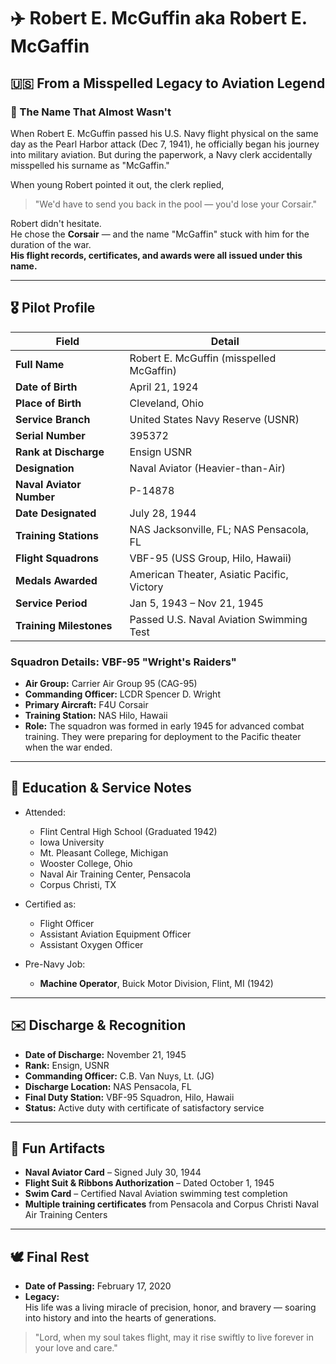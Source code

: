 # ✈️ Robert E. McGuffin aka Robert E. McGaffin

## 🇺🇸 From a Misspelled Legacy to Aviation Legend

### 📛 The Name That Almost Wasn't  
When Robert E. McGuffin passed his U.S. Navy flight physical on the same day as the Pearl Harbor attack (Dec 7, 1941), he officially began his journey into military aviation. But during the paperwork, a Navy clerk accidentally misspelled his surname as "McGaffin."

When young Robert pointed it out, the clerk replied,  
> "We'd have to send you back in the pool — you'd lose your Corsair."  

Robert didn't hesitate.  
He chose the **Corsair** — and the name "McGaffin" stuck with him for the duration of the war.  
**His flight records, certificates, and awards were all issued under this name.**

---

## 🎖️ Pilot Profile

| Field                         | Detail                                      |
|------------------------------|---------------------------------------------|
| **Full Name**                | Robert E. McGuffin (misspelled McGaffin)    |
| **Date of Birth**            | April 21, 1924                              |
| **Place of Birth**           | Cleveland, Ohio                             |
| **Service Branch**           | United States Navy Reserve (USNR)           |
| **Serial Number**            | 395372                                      |
| **Rank at Discharge**        | Ensign USNR                                 |
| **Designation**              | Naval Aviator (Heavier-than-Air)            |
| **Naval Aviator Number**     | P-14878                                     |
| **Date Designated**          | July 28, 1944                               |
| **Training Stations**        | NAS Jacksonville, FL; NAS Pensacola, FL     |
| **Flight Squadrons**         | VBF-95 (USS Group, Hilo, Hawaii)            |
| **Medals Awarded**           | American Theater, Asiatic Pacific, Victory  |
| **Service Period**           | Jan 5, 1943 – Nov 21, 1945                  |
| **Training Milestones**      | Passed U.S. Naval Aviation Swimming Test    |

### Squadron Details: VBF-95 "Wright's Raiders"
- **Air Group:** Carrier Air Group 95 (CAG-95)
- **Commanding Officer:** LCDR Spencer D. Wright
- **Primary Aircraft:** F4U Corsair
- **Training Station:** NAS Hilo, Hawaii
- **Role:** The squadron was formed in early 1945 for advanced combat training. They were preparing for deployment to the Pacific theater when the war ended.

---

## 🧾 Education & Service Notes

- Attended:
  - Flint Central High School (Graduated 1942)
  - Iowa University
  - Mt. Pleasant College, Michigan
  - Wooster College, Ohio
  - Naval Air Training Center, Pensacola
  - Corpus Christi, TX

- Certified as:
  - Flight Officer
  - Assistant Aviation Equipment Officer
  - Assistant Oxygen Officer

- Pre-Navy Job:  
  - **Machine Operator**, Buick Motor Division, Flint, MI (1942)

---

## ✉️ Discharge & Recognition

- **Date of Discharge:** November 21, 1945  
- **Rank:** Ensign, USNR  
- **Commanding Officer:** C.B. Van Nuys, Lt. (JG)  
- **Discharge Location:** NAS Pensacola, FL  
- **Final Duty Station:** VBF-95 Squadron, Hilo, Hawaii  
- **Status:** Active duty with certificate of satisfactory service

---

## 🪪 Fun Artifacts

- **Naval Aviator Card** – Signed July 30, 1944  
- **Flight Suit & Ribbons Authorization** – Dated October 1, 1945  
- **Swim Card** – Certified Naval Aviation swimming test completion  
- **Multiple training certificates** from Pensacola and Corpus Christi Naval Air Training Centers  

---

## 🕊️ Final Rest

- **Date of Passing:** February 17, 2020  
- **Legacy:**  
  His life was a living miracle of precision, honor, and bravery — soaring into history and into the hearts of generations.

> "Lord, when my soul takes flight, may it rise swiftly to live forever in your love and care." 